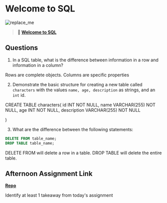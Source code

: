 # Welcome to SQL

![replace_me](https://codeworks.blob.core.windows.net/public/assets/img/illustrations/placeholder.svg)

> **📖 [Welcome to SQL](https://codeworksacademy.com/fs-student-guide/resources/wk11/01-MySQL-GettingStarted)**

## Questions

1. In a SQL table, what is the difference between information in a row and information in a column?

Rows are complete objects. Columns are specific properties 

2. Demonstrate the basic structure for creating a new table called `characters` with the values `name, age, description` as strings, and an `int` id.

CREATE TABLE characters(
  id INT NOT NULL,
  name VARCHAR(255) NOT NULL,
  age INT NOT NULL,
  description VARCHAR(255) NOT NULL 

)

3. What are the difference between the following statements: 
```sql
DELETE FROM table_name;
DROP TABLE table_name;
```

DELETE FROM will delete a row in a table. DROP TABLE will delete the entire table. 

## Afternoon Assignment Link

**[Repo](https://github.com/savtemp/gregslist-dotnet)**

Identify at least 1 takeaway from today's assignment
